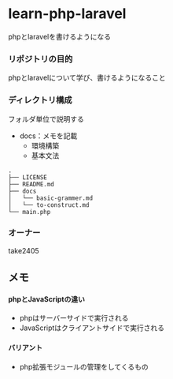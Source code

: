 # learn-php-laravel
phpとlaravelを書けるようになる

### リポジトリの目的
phpとlaravelについて学び、書けるようになること

### ディレクトリ構成  
フォルダ単位で説明する  
- docs：メモを記載
    - 環境構築　
    - 基本文法
```
.
├── LICENSE
├── README.md
├── docs
│   └── basic-grammer.md
│   └── to-construct.md
└── main.php
```

### オーナー
take2405

## メモ
 #### phpとJavaScriptの違い
 - phpはサーバーサイドで実行される
 - JavaScriptはクライアントサイドで実行される
 #### バリアント  
 - php拡張モジュールの管理をしてくるもの